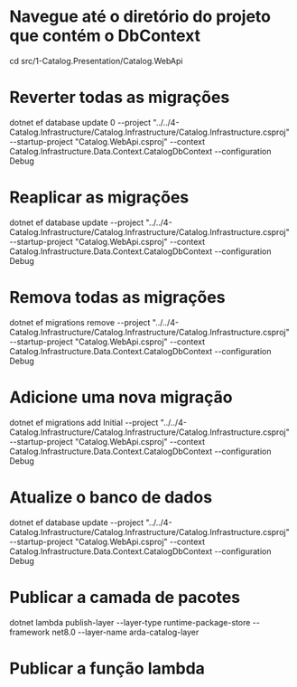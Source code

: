 # Navegue até o diretório do projeto que contém o DbContext
cd src/1-Catalog.Presentation/Catalog.WebApi

# Reverter todas as migrações
dotnet ef database update 0 --project "../../4-Catalog.Infrastructure/Catalog.Infrastructure/Catalog.Infrastructure.csproj" --startup-project "Catalog.WebApi.csproj" --context Catalog.Infrastructure.Data.Context.CatalogDbContext --configuration Debug

# Reaplicar as migrações
dotnet ef database update --project "../../4-Catalog.Infrastructure/Catalog.Infrastructure/Catalog.Infrastructure.csproj" --startup-project "Catalog.WebApi.csproj" --context Catalog.Infrastructure.Data.Context.CatalogDbContext --configuration Debug



# Remova todas as migrações
dotnet ef migrations remove --project "../../4-Catalog.Infrastructure/Catalog.Infrastructure/Catalog.Infrastructure.csproj" --startup-project "Catalog.WebApi.csproj" --context Catalog.Infrastructure.Data.Context.CatalogDbContext --configuration Debug

# Adicione uma nova migração
dotnet ef migrations add Initial --project "../../4-Catalog.Infrastructure/Catalog.Infrastructure/Catalog.Infrastructure.csproj" --startup-project "Catalog.WebApi.csproj" --context Catalog.Infrastructure.Data.Context.CatalogDbContext --configuration Debug

# Atualize o banco de dados
dotnet ef database update --project "../../4-Catalog.Infrastructure/Catalog.Infrastructure/Catalog.Infrastructure.csproj" --startup-project "Catalog.WebApi.csproj" --context Catalog.Infrastructure.Data.Context.CatalogDbContext --configuration Debug
  
# Publicar a camada de pacotes
dotnet lambda publish-layer --layer-type runtime-package-store --framework net8.0 --layer-name arda-catalog-layer

# Publicar a função lambda
